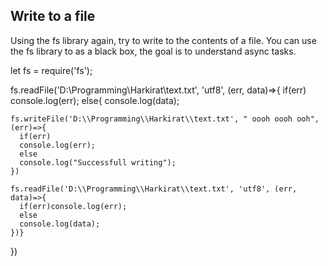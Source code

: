 ## Write to a file
Using the fs library again, try to write to the contents of a file.
You can use the fs library to as a black box, the goal is to understand async tasks.



let fs = require('fs');

fs.readFile('D:\\Programming\\Harkirat\\text.txt', 'utf8', (err, data)=>{
  if(err)
    console.log(err);
  else{
    console.log(data);
    
    fs.writeFile('D:\\Programming\\Harkirat\\text.txt', " oooh oooh ooh", (err)=>{
      if(err)
      console.log(err);
      else  
      console.log("Successfull writing");
    })
    
    fs.readFile('D:\\Programming\\Harkirat\\text.txt', 'utf8', (err, data)=>{
      if(err)console.log(err);
      else 
      console.log(data);
    })}
  })